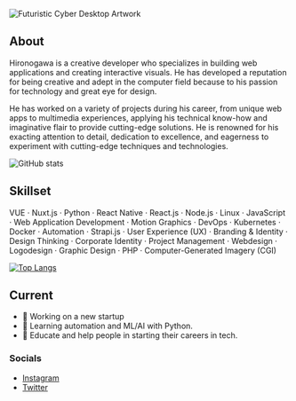 ![Futuristic Cyber Desktop Artwork](https://a.storyblok.com/f/195337/1536x1024/f74a84d4ac/hironogawa-banner-cyber-desktop-midjourney.png/m//filters:format(webp))
## About
Hironogawa is a creative developer who specializes in building web applications and creating interactive visuals. He has developed a reputation for being creative and adept in the computer field because to his passion for technology and great eye for design.

He has worked on a variety of projects during his career, from unique web apps to multimedia experiences, applying his technical know-how and imaginative flair to provide cutting-edge solutions. He is renowned for his exacting attention to detail, dedication to excellence, and eagerness to experiment with cutting-edge techniques and technologies.

![GitHub stats](https://github-readme-stats.vercel.app/api?username=hironogawa&show_icons=true&count_private=true&theme=cobalt)  

## Skillset
VUE · Nuxt.js · Python · React Native · React.js · Node.js · Linux · JavaScript · Web Application Development · Motion Graphics · DevOps · Kubernetes · Docker · Automation · Strapi.js · User Experience (UX) · Branding & Identity · Design Thinking · Corporate Identity · Project Management · Webdesign · Logodesign · Graphic Design · PHP · Computer-Generated Imagery (CGI)

[![Top Langs](https://github-readme-stats.vercel.app/api/top-langs/?username=hironogawa&theme=cobalt)](https://github.com/anuraghazra/github-readme-stats) 


## Current 
- 🔭 Working on a new startup 
- 🌱 Learning automation and ML/AI with Python. 
- 🚀 Educate and help people in starting their careers in tech.


### Socials
- [Instagram](https://www.instagram.com/hironogawa/)
- [Twitter](https://twitter.com/hironogawa)  

